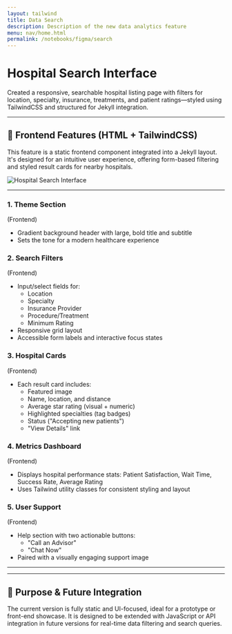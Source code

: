 ```yaml
---
layout: tailwind
title: Data Search
description: Description of the new data analytics feature
menu: nav/home.html
permalink: /notebooks/figma/search
---
```


<div class="max-w-4xl mx-auto px-6 py-12 bg-white rounded-lg shadow-md text-gray-800 space-y-12">

<h1 class="text-3xl font-bold text-blue-700">Hospital Search Interface</h1>

<p class="text-lg text-gray-600 leading-relaxed">
  Created a responsive, searchable hospital listing page with filters for location, specialty, insurance, treatments, and patient ratings—styled using TailwindCSS and structured for Jekyll integration.
</p>

<hr class="border-t border-gray-300" />

<h2 class="text-2xl font-semibold text-gray-700">🏥 Frontend Features (HTML + TailwindCSS)</h2>

<p class="text-gray-600 leading-relaxed">
  This feature is a static frontend component integrated into a Jekyll layout. It's designed for an intuitive user experience, offering form-based filtering and styled result cards for nearby hospitals.
</p>

<div class="my-6">
  <img src="https://i.postimg.cc/8cw4mbCK/Screenshot-2025-04-10-at-9-12-22-AM.png" alt="Hospital Search Interface" class="rounded-lg shadow-md border border-gray-200">
</div>

<hr class="border-t border-gray-300" />

<div class="space-y-10">

  <div>
    <h3 class="text-xl font-bold text-gray-700 mb-1">1. Theme Section</h3>
    <span class="text-sm italic text-blue-600 block mb-2">(Frontend)</span>
    <ul class="list-disc list-inside text-gray-600 space-y-1">
      <li>Gradient background header with large, bold title and subtitle</li>
      <li>Sets the tone for a modern healthcare experience</li>
    </ul>
  </div>

  <div>
    <h3 class="text-xl font-bold text-gray-700 mb-1">2. Search Filters</h3>
    <span class="text-sm italic text-blue-600 block mb-2">(Frontend)</span>
    <ul class="list-disc list-inside text-gray-600 space-y-2">
      <li>Input/select fields for:
        <ul class="ml-5 list-disc space-y-1">
          <li>Location</li>
          <li>Specialty</li>
          <li>Insurance Provider</li>
          <li>Procedure/Treatment</li>
          <li>Minimum Rating</li>
        </ul>
      </li>
      <li>Responsive grid layout</li>
      <li>Accessible form labels and interactive focus states</li>
    </ul>
  </div>

  <div>
    <h3 class="text-xl font-bold text-gray-700 mb-1">3. Hospital Cards</h3>
    <span class="text-sm italic text-blue-600 block mb-2">(Frontend)</span>
    <ul class="list-disc list-inside text-gray-600 space-y-2">
      <li>Each result card includes:
        <ul class="ml-5 list-disc space-y-1">
          <li>Featured image</li>
          <li>Name, location, and distance</li>
          <li>Average star rating (visual + numeric)</li>
          <li>Highlighted specialties (tag badges)</li>
          <li>Status ("Accepting new patients")</li>
          <li>"View Details" link</li>
        </ul>
      </li>
    </ul>
  </div>

  <div>
    <h3 class="text-xl font-bold text-gray-700 mb-1">4. Metrics Dashboard</h3>
    <span class="text-sm italic text-blue-600 block mb-2">(Frontend)</span>
    <ul class="list-disc list-inside text-gray-600 space-y-1">
      <li>Displays hospital performance stats: Patient Satisfaction, Wait Time, Success Rate, Average Rating</li>
      <li>Uses Tailwind utility classes for consistent styling and layout</li>
    </ul>
  </div>

  <div>
    <h3 class="text-xl font-bold text-gray-700 mb-1">5. User Support</h3>
    <span class="text-sm italic text-blue-600 block mb-2">(Frontend)</span>
    <ul class="list-disc list-inside text-gray-600 space-y-2">
      <li>Help section with two actionable buttons:
        <ul class="ml-5 list-disc space-y-1">
          <li>"Call an Advisor"</li>
          <li>"Chat Now"</li>
        </ul>
      </li>
      <li>Paired with a visually engaging support image</li>
    </ul>
  </div>

</div>

<hr class="border-t border-gray-300" />

<hr class="border-t border-gray-300 my-8" />

<h2 class="text-2xl font-semibold text-gray-700">🚀 Purpose & Future Integration</h2>

<p class="text-gray-600 text-base leading-relaxed">
  The current version is fully static and UI-focused, ideal for a prototype or front-end showcase. It is designed to be extended with JavaScript or API integration in future versions for real-time data filtering and search queries.
</p>

</div>
